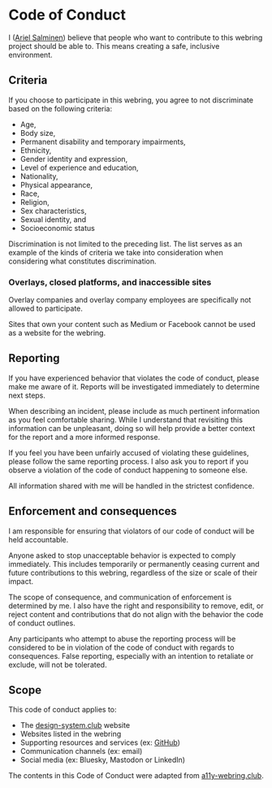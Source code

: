 # Code of Conduct

I ([Ariel Salminen](https://arielsalminen.com/)) believe that people who want to contribute to this webring project should be able to. This means creating a safe, inclusive environment.

## Criteria

If you choose to participate in this webring, you agree to not discriminate based on the following criteria:

- Age,
- Body size,
- Permanent disability and temporary impairments,
- Ethnicity,
- Gender identity and expression,
- Level of experience and education,
- Nationality,
- Physical appearance,
- Race,
- Religion,
- Sex characteristics,
- Sexual identity, and
- Socioeconomic status

Discrimination is not limited to the preceding list. The list serves as an example of the kinds of criteria we take into consideration when considering what constitutes discrimination.

### Overlays, closed platforms, and inaccessible sites

Overlay companies and overlay company employees are specifically not allowed to participate.

Sites that own your content such as Medium or Facebook cannot be used as a website for the webring.

## Reporting

If you have experienced behavior that violates the code of conduct, please make me aware of it. Reports will be investigated immediately to determine next steps.

When describing an incident, please include as much pertinent information as you feel comfortable sharing. While I understand that revisiting this information can be unpleasant, doing so will help provide a better context for the report and a more informed response.

If you feel you have been unfairly accused of violating these guidelines, please follow the same reporting process. I also ask you to report if you observe a violation of the code of conduct happening to someone else.

All information shared with me will be handled in the strictest confidence.

## Enforcement and consequences

I am responsible for ensuring that violators of our code of conduct will be held accountable.

Anyone asked to stop unacceptable behavior is expected to comply immediately. This includes temporarily or permanently ceasing current and future contributions to this webring, regardless of the size or scale of their impact.

The scope of consequence, and communication of enforcement is determined by me. I also have the right and responsibility to remove, edit, or reject content and contributions that do not align with the behavior the code of conduct outlines.

Any participants who attempt to abuse the reporting process will be considered to be in violation of the code of conduct with regards to consequences. False reporting, especially with an intention to retaliate or exclude, will not be tolerated.

## Scope

This code of conduct applies to:

- The [design-system.club](https://design-system.club/) website
- Websites listed in the webring
- Supporting resources and services (ex: [GitHub](https://github.com/arielsalminen/design-system.club))
- Communication channels (ex: email)
- Social media (ex: Bluesky, Mastodon or LinkedIn)

The contents in this Code of Conduct were adapted from [a11y-webring.club](https://github.com/ericwbailey/a11y-webring.club/blob/main/.github/CODE_OF_CONDUCT.md).
